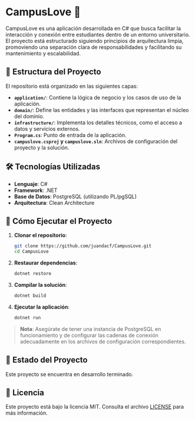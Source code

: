 # CampusLove 💖

CampusLove es una aplicación desarrollada en C# que busca facilitar la interacción y conexión entre estudiantes dentro de un entorno universitario. El proyecto está estructurado siguiendo principios de arquitectura limpia, promoviendo una separación clara de responsabilidades y facilitando su mantenimiento y escalabilidad.

## 🧱 Estructura del Proyecto

El repositorio está organizado en las siguientes capas:

- **`application/`**: Contiene la lógica de negocio y los casos de uso de la aplicación.
- **`domain/`**: Define las entidades y las interfaces que representan el núcleo del dominio.
- **`infrastructure/`**: Implementa los detalles técnicos, como el acceso a datos y servicios externos.
- **`Program.cs`**: Punto de entrada de la aplicación.
- **`campuslove.csproj` y `campuslove.sln`**: Archivos de configuración del proyecto y la solución.

## 🛠️ Tecnologías Utilizadas

- **Lenguaje**: C#
- **Framework**: .NET
- **Base de Datos**: PostgreSQL (utilizando PL/pgSQL)
- **Arquitectura**: Clean Architecture

## 🚀 Cómo Ejecutar el Proyecto

1. **Clonar el repositorio**:

   ```bash
   git clone https://github.com/juandacf/CampusLove.git
   cd CampusLove
   ```

2. **Restaurar dependencias**:

   ```bash
   dotnet restore
   ```

3. **Compilar la solución**:

   ```bash
   dotnet build
   ```

4. **Ejecutar la aplicación**:

   ```bash
   dotnet run
   ```

> **Nota**: Asegúrate de tener una instancia de PostgreSQL en funcionamiento y de configurar las cadenas de conexión adecuadamente en los archivos de configuración correspondientes.

## 📌 Estado del Proyecto

Este proyecto se encuentra en desarrollo terminado. 


## 📄 Licencia

Este proyecto está bajo la licencia MIT. Consulta el archivo [LICENSE](LICENSE) para más información.
